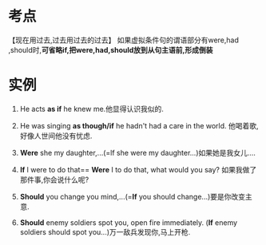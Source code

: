 # 考点
【现在用过去,过去用过去的过去】
如果虚拟条件句的谓语部分有were,had ,should时,**可省略if,把were,had,should放到从句主语前,形成倒装**



# 实例
1. He acts **as if** he knew me.他显得认识我似的.

2. He was singing **as though/if** he hadn't had a care in the world. 他喝着歌,好像人世间他没有忧虑.

3. **Were** she my daughter,...(=lf she were my daughter...)如果她是我女儿....

4. **lf** l were to do that== **Were** I to do that,  what would you say?  如果我做了那件事,你会说什么呢?

5. **Should** you change you mind,...(=**If** you should change...)要是你改变主意.

6. **Should** enemy soldiers spot you, open fire immediately. (**If** enemy soldiers should spot you...)万一敌兵发现你,马上开枪.




